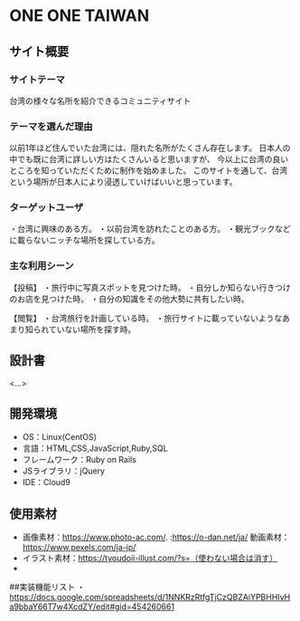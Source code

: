 # ONE ONE TAIWAN

## サイト概要
### サイトテーマ
台湾の様々な名所を紹介できるコミュニティサイト

### テーマを選んだ理由
以前1年ほど住んでいた台湾には、隠れた名所がたくさん存在します。
日本人の中でも既に台湾に詳しい方はたくさんいると思いますが、
今以上に台湾の良いところを知っていただくために制作を始めました。
このサイトを通して、台湾という場所が日本人により浸透していけばいいと思っています。

### ターゲットユーザ
・台湾に興味のある方。
・以前台湾を訪れたことのある方。
・観光ブックなどに載らないニッチな場所を探している方。

### 主な利用シーン
【投稿】
・旅行中に写真スポットを見つけた時。
・自分しか知らない行きつけのお店を見つけた時。
・自分の知識をその他大勢に共有したい時。

【閲覧】
・台湾旅行を計画している時。
・旅行サイトに載っていないようなあまり知られていない場所を探す時。

## 設計書
<...>

## 開発環境
- OS：Linux(CentOS)
- 言語：HTML,CSS,JavaScript,Ruby,SQL
- フレームワーク：Ruby on Rails
- JSライブラリ：jQuery
- IDE：Cloud9

## 使用素材
- 画像素材：https://www.photo-ac.com/. :https://o-dan.net/ja/  動画素材：https://www.pexels.com/ja-jp/
- イラスト素材：https://tyoudoii-illust.com/?s=（使わない場合は消す）
-
##実装機能リスト
・https://docs.google.com/spreadsheets/d/1NNKRzRtfgTjCzQBZAiYPBHHIvHa9bbaY66T7w4XcdZY/edit#gid=454260661
